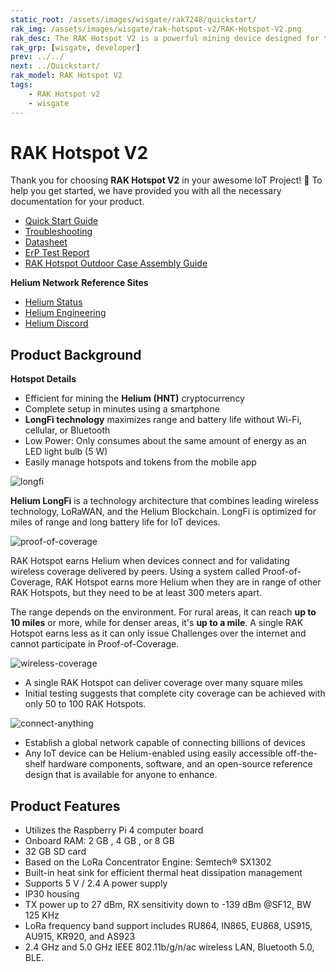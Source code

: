 ```yaml
---
static_root: /assets/images/wisgate/rak7248/quickstart/
rak_img: /assets/images/wisgate/rak-hotspot-v2/RAK-Hotspot-V2.png
rak_desc: The RAK Hotspot V2 is a powerful mining device designed for the cryptocurrency, Helium (HNT). It boasts easy setup within minutes using just a smartphone. With low power consumption, it offers energy efficiency. Additionally, its LongFi™ technology optimizes range and battery life for enhanced performance.
rak_grp: [wisgate, developer]
prev: ../../
next: ../Quickstart/
rak_model: RAK Hotspot V2
tags:
    - RAK Hotspot v2
    - wisgate
---
```


# RAK Hotspot V2

Thank you for choosing **RAK Hotspot V2** in your awesome IoT Project! 🎉 To help you get started, we have provided you with all the necessary documentation for your product.


* [Quick Start Guide](../Quickstart/)
* [Troubleshooting](../Troubleshooting/)
* [Datasheet](../Datasheet/)
* [ErP Test Report](https://downloads.rakwireless.com/LoRa/RAK_Hotspot/Certification/RAK7248_HotspotV2.0_ERP_Certification.pdf)
* [RAK Hotspot Outdoor Case Assembly Guide](.../../../../../Accessories/Outdoor-Enclosure-Kit/Overview/#rak-hotspot-outdoor-case)

**Helium Network Reference Sites**
* [Helium Status](https://status.helium.com/)
* [Helium Engineering](https://engineering.helium.com/)
* [Helium Discord](https://discord.com/invite/helium)
## Product Background

**Hotspot Details**

- Efficient for mining the **Helium (HNT)** cryptocurrency
- Complete setup in minutes using a smartphone
- **LongFi technology** maximizes range and battery life without Wi-Fi, cellular, or Bluetooth
- Low Power: Only consumes about the same amount of energy as an LED light bulb (5&nbsp;W)
- Easily manage hotspots and tokens from the mobile app

![longfi](/assets/images/wisgate/rak-hotspot/icons/longfi.png)

**Helium LongFi** is a technology architecture that combines leading wireless technology, LoRaWAN, and the Helium Blockchain. LongFi is optimized for miles of range and long battery life for IoT devices.

![proof-of-coverage](/assets/images/wisgate/rak-hotspot/icons/proof-of-coverage.png)

RAK Hotspot earns Helium when devices connect and for validating wireless coverage delivered by peers. Using a system called Proof-of-Coverage, RAK Hotspot earns more Helium when they are in range of other RAK Hotspots, but they need to be at least 300&nbsp;meters apart.

The range depends on the environment. For rural areas, it can reach **up to 10 miles** or more, while for denser areas, it's **up to a mile**. A single RAK Hotspot earns less as it can only issue Challenges over the internet and cannot participate in Proof-of-Coverage.

![wireless-coverage](/assets/images/wisgate/rak-hotspot/icons/wireless-coverage.png)

- A single RAK Hotspot can deliver coverage over many square miles
- Initial testing suggests that complete city coverage can be achieved with only 50 to 100 RAK Hotspots.

![connect-anything](/assets/images/wisgate/rak-hotspot/icons/connect-anything.png)

- Establish a global network capable of connecting billions of devices
- Any IoT device can be Helium-enabled using easily accessible off-the-shelf hardware components, software, and an open-source reference design that is available for anyone to enhance.

## Product Features

- Utilizes the Raspberry Pi 4 computer board
- Onboard RAM: 2&nbsp;GB , 4&nbsp;GB , or 8&nbsp;GB 
- 32&nbsp;GB SD card
- Based on the LoRa Concentrator Engine: Semtech® SX1302
- Built-in heat sink for efficient thermal heat dissipation management
- Supports 5&nbsp;V / 2.4&nbsp;A power supply
- IP30 housing
- TX power up to 27&nbsp;dBm, RX sensitivity down to -139&nbsp;dBm @SF12, BW 125&nbsp;KHz
- LoRa frequency band support includes RU864, IN865, EU868, US915, AU915, KR920, and AS923
- 2.4&nbsp;GHz and 5.0&nbsp;GHz IEEE 802.11b/g/n/ac wireless LAN, Bluetooth 5.0, BLE.
